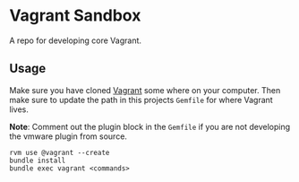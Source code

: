 # Vagrant Sandbox

A repo for developing core Vagrant.

## Usage

Make sure you have cloned [Vagrant](https://github.com/hashicorp/vagrant) some
where on your computer. Then make sure to update the path in this projects `Gemfile`
for where Vagrant lives.

__Note__: Comment out the plugin block in the `Gemfile` if you are not developing
the vmware plugin from source.

```
rvm use @vagrant --create
bundle install
bundle exec vagrant <commands>
```
